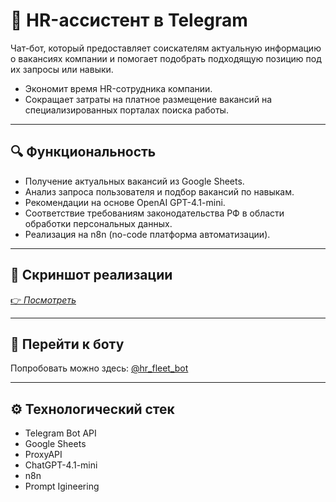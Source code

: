 # 🤖 HR-ассистент в Telegram  

Чат-бот, который предоставляет соискателям актуальную информацию о вакансиях компании и помогает подобрать подходящую позицию под их запросы или навыки.  
- Экономит время HR-сотрудника компании.  
- Сокращает затраты на платное размещение вакансий на специализированных порталах поиска работы. 

---

## 🔍 Функциональность
- Получение актуальных вакансий из Google Sheets.  
- Анализ запроса пользователя и подбор вакансий по навыкам.  
- Рекомендации на основе OpenAI GPT-4.1-mini.  
- Соответствие требованиям законодательства РФ в области обработки персональных данных.  
- Реализация на n8n (no-code платформа автоматизации).  

---

## 📸 Скриншот реализации
[👉 _Посмотреть_](https://github.com/annutte/HR-assistant-fleetservice/blob/main/img/n8n-hr.jpg)  

---

## 🚀 Перейти к боту
Попробовать можно здесь: [@hr_fleet_bot](https://t.me/hr_fleet_bot)  

---

## ⚙️ Технологический стек
- Telegram Bot API  
- Google Sheets  
- ProxyAPI
- ChatGPT-4.1-mini  
- n8n  
- Prompt Igineering
  

